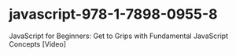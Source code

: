 # javascript-978-1-7898-0955-8
JavaScript for Beginners: Get to Grips with Fundamental JavaScript Concepts [Video]
